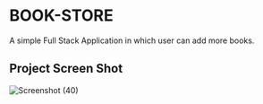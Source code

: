 # BOOK-STORE
A simple Full Stack Application in which user can add more books.

## Project Screen Shot

![Screenshot (40)](https://github.com/MoazMirza-13/BOOK-STORE/assets/134006296/9b96c078-7ed3-4218-959a-5f9dca7a471e)
